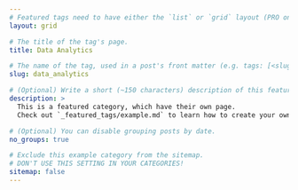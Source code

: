 ```yaml
---
# Featured tags need to have either the `list` or `grid` layout (PRO only).
layout: grid

# The title of the tag's page.
title: Data Analytics

# The name of the tag, used in a post's front matter (e.g. tags: [<slug>]).
slug: data_analytics

# (Optional) Write a short (~150 characters) description of this featured tag.
description: >
  This is a featured category, which have their own page.
  Check out `_featured_tags/example.md` to learn how to create your own.

# (Optional) You can disable grouping posts by date.
no_groups: true

# Exclude this example category from the sitemap.
# DON'T USE THIS SETTING IN YOUR CATEGORIES!
sitemap: false
---
```

